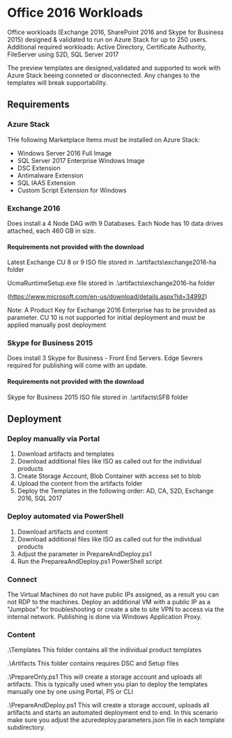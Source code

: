 # Office 2016 Workloads

Office workloads (Exchange 2016, SharePoint 2016 and Skype for Business 2015) designed & validated to run on Azure Stack for up to 250 users.
Additional required workloads: Active Directory, Certificate Authority, FileServer using S2D, SQL Server 2017 

The preview templates are designed,validated and supported to work with Azure Stack beeing conneted or disconnected. Any changes to the templates will break supportability. 


## Requirements

### Azure Stack

THe following Marketplace Items must be installed on Azure Stack:

- Windows Server 2016 Full Image
- SQL Server 2017 Enterprise Windows Image
- DSC Extension
- Antimalware Extension
- SQL IAAS Extension
- Custom Script Extension for Windows


### Exchange 2016

Does install a 4 Node DAG with 9 Databases. Each Node has 10 data drives attached, each 460 GB in size.

#### Requirements not provided with the download
Latest Exchange CU 8 or 9 ISO file stored in .\artifacts\exchange2016-ha folder

UcmaRuntimeSetup.exe file stored in .\artifacts\exchange2016-ha folder

(https://www.microsoft.com/en-us/download/details.aspx?id=34992)

Note: A Product Key for Exchange 2016 Enterprise has to be provided as parameter. CU 10 is not supported for initial deployment and must be applied manually post deployment

### Skype for Business 2015

Does install 3 Skype for Business - Front End Servers. Edge Sevrers required for publishing will come with an update.

#### Requirements not provided with the download
Skype for Business 2015 ISO file stored in .\artifacts\SFB folder


## Deployment

### Deploy manually via Portal
1. Download artifacts and templates
2. Download additional files like ISO as called out for the individual products
3. Create Storage Account, Blob Container with access set to blob
4. Upload the content from the artifacts folder
5. Deploy the Templates in the following order: AD, CA, S2D, Exchange 2016, SQL 2017

### Deploy automated via PowerShell
1. Download artifacts and content
2. Download additional files like ISO as called out for the individual products
3. Adjust the parameter in PrepareAndDeploy.ps1
4. Run the PrepareaAndDeploy.ps1 PowerShell script

### Connect

The Virtual Machines do not have public IPs assigned, as a result you can not RDP to the machines. Deploy an additional VM with a public IP as a "Jumpbox" for troubleshooting or create
a site to site VPN to access via the internal network. Publishing is done via Windows Application Proxy.

### Content

.\Templates
This folder contains all the individual product templates

.\Artifacts
This folder contains requires DSC and Setup files

.\PrepareOnly.ps1
This will create a storage account and uploads all artifacts. This is typically used when you plan to deploy the templates manually one by one using Portal, PS or CLI

.\PrepareAndDeploy.ps1
This will create a storage account, uploads all artifacts and starts an automated deployment end to end. In this scenario make sure you adjust the azuredeploy.parameters.json file in each template subdirectory.
